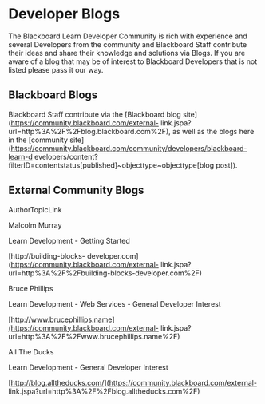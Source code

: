 # Developer Blogs
The Blackboard Learn Developer Community is rich with experience and several
Developers from the community and Blackboard Staff contribute their ideas and
share their knowledge and solutions via Blogs. If you are aware of a blog that
may be of interest to Blackboard Developers that is not listed please pass it
our way.

## Blackboard Blogs

Blackboard Staff contribute via the [Blackboard blog
site](https://community.blackboard.com/external-
link.jspa?url=http%3A%2F%2Fblog.blackboard.com%2F), as well as the blogs here
in the [community
site](https://community.blackboard.com/community/developers/blackboard-learn-d
evelopers/content?filterID=contentstatus[published]~objecttype~objecttype[blog
post]).

## External Community Blogs

AuthorTopicLink

Malcolm Murray

Learn Development - Getting Started

[http://building-blocks-
developer.com](https://community.blackboard.com/external-
link.jspa?url=http%3A%2F%2Fbuilding-blocks-developer.com%2F)

Bruce Phillips

Learn Development - Web Services - General Developer Interest

[http://www.brucephillips.name](https://community.blackboard.com/external-
link.jspa?url=http%3A%2F%2Fwww.brucephillips.name%2F)

All The Ducks

Learn Development - General Developer Interest

[http://blog.alltheducks.com/](https://community.blackboard.com/external-
link.jspa?url=http%3A%2F%2Fblog.alltheducks.com%2F)

